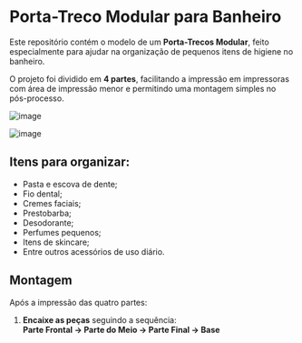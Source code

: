 # Porta-Treco Modular para Banheiro

Este repositório contém o modelo de um **Porta-Trecos Modular**, feito especialmente para ajudar na organização de pequenos itens de higiene no banheiro. 

O projeto foi dividido em **4 partes**, facilitando a impressão em impressoras com área de impressão menor e permitindo uma montagem simples no pós-processo.

![image](https://github.com/user-attachments/assets/c5bccf25-e810-4b25-8b9e-df005ae42b3b)

![image](https://github.com/user-attachments/assets/1d2ce7f9-d1cb-409d-8f4b-d4b9653aeece)

## Itens para organizar:
- Pasta e escova de dente;
- Fio dental;
- Cremes faciais;
- Prestobarba;
- Desodorante;
- Perfumes pequenos;
- Itens de skincare;
- Entre outros acessórios de uso diário.

## Montagem

Após a impressão das quatro partes:

1. **Encaixe as peças** seguindo a sequência:  
**Parte Frontal → Parte do Meio → Parte Final → Base**
